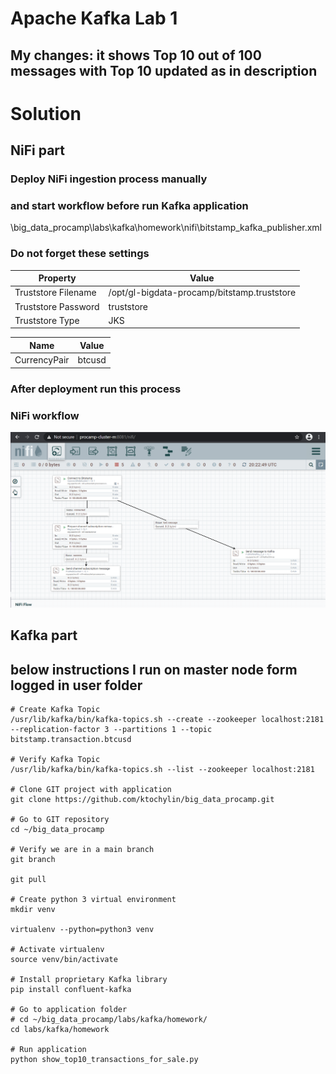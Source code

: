 # Apache Kafka Lab 1

## My changes: it shows Top 10 out of 100 messages with Top 10 updated as in description

# Solution

## NiFi part


### Deploy NiFi ingestion process manually
### and start workflow before run Kafka application

\big_data_procamp\labs\kafka\homework\nifi\bitstamp_kafka_publisher.xml

### Do not forget these settings

Property            | Value
--------------------|-------------------------------
Truststore Filename | /opt/gl-bigdata-procamp/bitstamp.truststore
Truststore Password | truststore
Truststore Type     | JKS

Name         | Value
-------------|-------------------------------
CurrencyPair | btcusd

### After deployment run this process

### NiFi workflow
![](images/001.PNG)

## Kafka part
## below instructions I run on master node form logged in user folder

```
# Create Kafka Topic
/usr/lib/kafka/bin/kafka-topics.sh --create --zookeeper localhost:2181 --replication-factor 3 --partitions 1 --topic bitstamp.transaction.btcusd

# Verify Kafka Topic
/usr/lib/kafka/bin/kafka-topics.sh --list --zookeeper localhost:2181

# Clone GIT project with application
git clone https://github.com/ktochylin/big_data_procamp.git

# Go to GIT repository
cd ~/big_data_procamp

# Verify we are in a main branch
git branch

git pull

# Create python 3 virtual environment
mkdir venv

virtualenv --python=python3 venv

# Activate virtualenv
source venv/bin/activate

# Install proprietary Kafka library
pip install confluent-kafka

# Go to application folder
# cd ~/big_data_procamp/labs/kafka/homework/
cd labs/kafka/homework

# Run application
python show_top10_transactions_for_sale.py

```